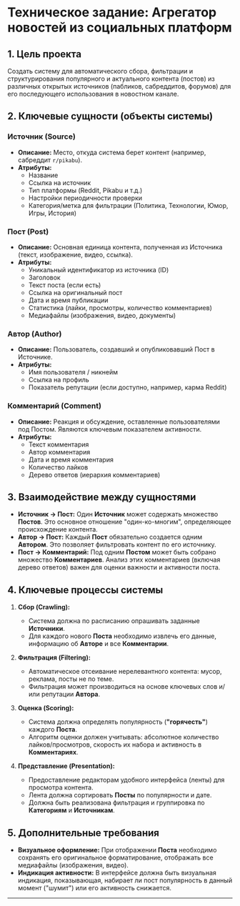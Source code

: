 # Техническое задание: Агрегатор новостей из социальных платформ

## 1. Цель проекта

Создать систему для автоматического сбора, фильтрации и структурирования популярного и актуального контента (постов) из различных открытых источников (пабликов, сабреддитов, форумов) для его последующего использования в новостном канале.

## 2. Ключевые сущности (объекты системы)

### Источник (Source)
*   **Описание:** Место, откуда система берет контент (например, сабреддит `r/pikabu`).
*   **Атрибуты:**
    *   Название
    *   Ссылка на источник
    *   Тип платформы (Reddit, Pikabu и т.д.)
    *   Настройки периодичности проверки
    *   Категория/метка для фильтрации (Политика, Технологии, Юмор, Игры, История)

### Пост (Post)
*   **Описание:** Основная единица контента, полученная из Источника (текст, изображение, видео, ссылка).
*   **Атрибуты:**
    *   Уникальный идентификатор из источника (ID)
    *   Заголовок
    *   Текст поста (если есть)
    *   Ссылка на оригинальный пост
    *   Дата и время публикации
    *   Статистика (лайки, просмотры, количество комментариев)
    *   Медиафайлы (изображения, видео, документы)

### Автор (Author)
*   **Описание:** Пользователь, создавший и опубликовавший Пост в Источнике.
*   **Атрибуты:**
    *   Имя пользователя / никнейм
    *   Ссылка на профиль
    *   Показатель репутации (если доступно, например, карма Reddit)

### Комментарий (Comment)
*   **Описание:** Реакция и обсуждение, оставленные пользователями под Постом. Являются ключевым показателем активности.
*   **Атрибуты:**
    *   Текст комментария
    *   Автор комментария
    *   Дата и время комментария
    *   Количество лайков
    *   Дерево ответов (иерархия комментариев)

## 3. Взаимодействие между сущностями

*   **Источник → Пост:** Один **Источник** может содержать множество **Постов**. Это основное отношение "один-ко-многим", определяющее происхождение контента.
*   **Автор → Пост:** Каждый **Пост** обязательно создается одним **Автором**. Это позволяет фильтровать контент по его источнику.
*   **Пост → Комментарий:** Под одним **Постом** может быть собрано множество **Комментариев**. Анализ этих комментариев (включая дерево ответов) важен для оценки важности и активности поста.

## 4. Ключевые процессы системы

1.  **Сбор (Crawling):**
    *   Система должна по расписанию опрашивать заданные **Источники**.
    *   Для каждого нового **Поста** необходимо извлечь его данные, информацию об **Авторе** и все **Комментарии**.

2.  **Фильтрация (Filtering):**
    *   Автоматическое отсеивание нерелевантного контента: мусор, реклама, посты не по теме.
    *   Фильтрация может производиться на основе ключевых слов и/или репутации **Автора**.

3.  **Оценка (Scoring):**
    *   Система должна определять популярность (**"горячесть"**) каждого **Поста**.
    *   Алгоритм оценки должен учитывать: абсолютное количество лайков/просмотров, скорость их набора и активность в **Комментариях**.

4.  **Представление (Presentation):**
    *   Предоставление редакторам удобного интерфейса (ленты) для просмотра контента.
    *   Лента должна сортировать **Посты** по популярности и дате.
    *   Должна быть реализована фильтрация и группировка по **Категориям** и **Источникам**.

## 5. Дополнительные требования

*   **Визуальное оформление:** При отображении **Поста** необходимо сохранять его оригинальное форматирование, отображать все медиафайлы (изображения, видео).
*   **Индикация активности:** В интерфейсе должна быть визуальная индикация, показывающая, набирает ли пост популярность в данный момент ("шумит") или его активность снижается.

---

